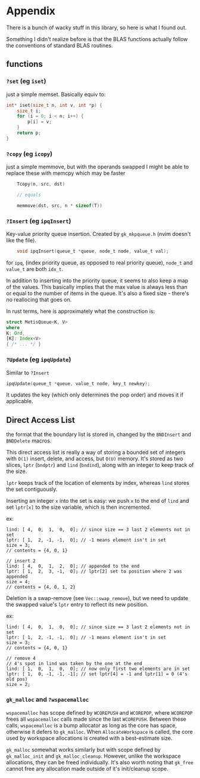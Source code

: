# Appendix
There is a bunch of wacky stuff in this library, so here is what I found out.

Something I didn't realize before is that the BLAS functions actually follow
the conventions of standard BLAS routines.

## functions

### `?set` (eg `iset`)

just a simple memset. Basically equiv to:
```c
int* iset(size_t n, int v, int *p) {
    size_t i;
    for (i = 0; i < n; i++) {
        p[i] = v;
    }
    return p;
}
```


### `?copy` (eg `icopy`)

just a simple memmove, but with the operands swapped
I might be able to replace these with memcpy which may be faster
```c
    Tcopy(n, src, dst)

    // equals

    memmove(dst, src, n * sizeof(T))
```

### `?Insert` (eg `ipqInsert`)

Key-value priority queue insertion. Created by `gk_mkpqueue.h` (nvim doesn't
like the file).

```c
    void ipqInsert(queue_t *queue, node_t node, value_t val);
```

for `ipq`, (index priority queue, as opposed to real priority queue), `node_t`
and `value_t` are both `idx_t`.

In addition to inserting into the priority queue, it seems to also keep a map
of the values. This basically implies that the max value is always less than or
equal to the number of items in the queue. It's also a fixed size - there's no
reallocing that goes on.

In rust terms, here is approximately what the construction is:
```rust
struct MetisQueue<K, V>
where
K: Ord,
[K]: Index<V>
{ /* ... */ }
```

### `?Update` (eg `ipqUpdate`)

Similar to `?Insert`

```c
ipqUpdate(queue_t *queue, value_t node, key_t newkey);
```

It updates the key (which only determines the pop order) and moves it if
applicable.

## Direct Access List
the format that the boundary list is stored in, changed by the `BNDInsert` and
`BNDDelete` macros.

This direct access list is really a way of storing a bounded set of integers
with `O(1)` insert, delete, and access, but `O(U)` memory. It's stored as two
slices, `lptr` (`bndptr`) and `lind` (`bndind`), along with an integer to keep
track of the size.

`lptr` keeps track of the location of elements by index, whereas `lind`
stores the set contiguously. 

Inserting an integer `x` into the set is easy: we push `x` to the end of `lind`
and set `lptr[x]` to the size variable, which is then incremented.

ex:
```
lind: [ 4,  0,  1,  0,  0]; // since size == 3 last 2 elements not in set
lptr: [ 1,  2, -1, -1,  0]; // -1 means element isn't in set
size = 3;
// contents = {4, 0, 1}

// insert 2
lind: [ 4,  0,  1,  2,  0]; // appended to the end
lptr: [ 1,  2,  3, -1,  0]; // lptr[2] set to position where 2 was appended
size = 4;
// contents = {4, 0, 1, 2}
```

Deletion is a swap-remove (see `Vec::swap_remove`), but we need to update the
swapped value's `lptr` entry to reflect its new position.

ex:
```
lind: [ 4,  0,  1,  0,  0]; // since size == 3 last 2 elements not in set
lptr: [ 1,  2, -1, -1,  0]; // -1 means element isn't in set
size = 3;
// contents = {4, 0, 1}

// remove 4
// 4's spot in lind was taken by the one at the end
lind: [ 1,  0,  1,  0,  0]; // now only first two elements are in set
lptr: [ 1,  0, -1, -1, -1]; // set lptr[4] = -1 and lptr[1] = 0 (4's old pos)
size = 2;
```

### `gk_malloc` and `?wspacemalloc`

`wspacemalloc` has scope defined by `WCOREPUSH` and `WCOREPOP`, where
`WCOREPOP` frees all `wspacemalloc` calls made since the last `WCOREPUSH`.
Between these calls, `wspacemalloc` is a bump allocator as long as the core has
space, otherwise it defers to `gk_malloc`. When `AllocateWorkspace` is called,
the core used by workspace allocations is created with a best-estimate size.

`gk_malloc` somewhat works similarly but with scope defined by `gk_malloc_init`
and `gk_malloc_cleanup`. However, unlike the workspace allocations, they can be
freed individually. It's also worth noting that `gk_free` cannot free any
allocation made outside of it's init/cleanup scope.
